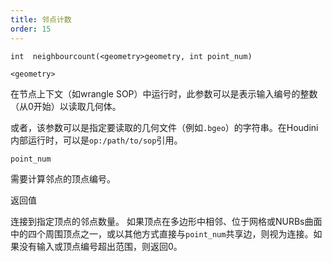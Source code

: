 ```yaml
---
title: 邻点计数
order: 15
---
```

`int  neighbourcount(<geometry>geometry, int point_num)`

`<geometry>`

在节点上下文（如wrangle SOP）中运行时，此参数可以是表示输入编号的整数（从0开始）以读取几何体。

或者，该参数可以是指定要读取的几何文件（例如`.bgeo`）的字符串。在Houdini内部运行时，可以是`op:/path/to/sop`引用。

`point_num`

需要计算邻点的顶点编号。

返回值

连接到指定顶点的邻点数量。
如果顶点在多边形中相邻、位于网格或NURBs曲面中的四个周围顶点之一，或以其他方式直接与`point_num`共享边，则视为连接。如果没有输入或顶点编号超出范围，则返回0。